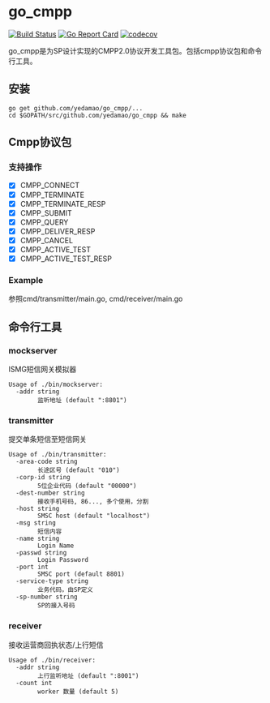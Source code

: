 # go_cmpp
[![Build Status](https://travis-ci.org/yedamao/go_cmpp.svg?branch=master)](https://travis-ci.org/yedamao/go_cmpp)
[![Go Report Card](https://goreportcard.com/badge/github.com/yedamao/go_cmpp)](https://goreportcard.com/report/github.com/yedamao/go_cmpp)
[![codecov](https://codecov.io/gh/yedamao/go_cmpp/branch/master/graph/badge.svg)](https://codecov.io/gh/yedamao/go_cmpp)


go_cmpp是为SP设计实现的CMPP2.0协议开发工具包。包括cmpp协议包和命令行工具。

## 安装
```
go get github.com/yedamao/go_cmpp/...
cd $GOPATH/src/github.com/yedamao/go_cmpp && make
```

## Cmpp协议包

### 支持操作
- [x] CMPP_CONNECT
- [x] CMPP_TERMINATE
- [x] CMPP_TERMINATE_RESP
- [x] CMPP_SUBMIT
- [x] CMPP_QUERY
- [x] CMPP_DELIVER_RESP
- [x] CMPP_CANCEL
- [x] CMPP_ACTIVE_TEST
- [x] CMPP_ACTIVE_TEST_RESP

### Example
参照cmd/transmitter/main.go, cmd/receiver/main.go

## 命令行工具

### mockserver
ISMG短信网关模拟器

```
Usage of ./bin/mockserver:
  -addr string
        监听地址 (default ":8801")
```

### transmitter
提交单条短信至短信网关

```
Usage of ./bin/transmitter:
  -area-code string
        长途区号 (default "010")
  -corp-id string
        5位企业代码 (default "00000")
  -dest-number string
        接收手机号码, 86..., 多个使用，分割
  -host string
        SMSC host (default "localhost")
  -msg string
        短信内容
  -name string
        Login Name
  -passwd string
        Login Password
  -port int
        SMSC port (default 8801)
  -service-type string
        业务代码，由SP定义
  -sp-number string
        SP的接入号码
```

### receiver
接收运营商回执状态/上行短信

```
Usage of ./bin/receiver:
  -addr string
        上行监听地址 (default ":8001")
  -count int
        worker 数量 (default 5)
```



